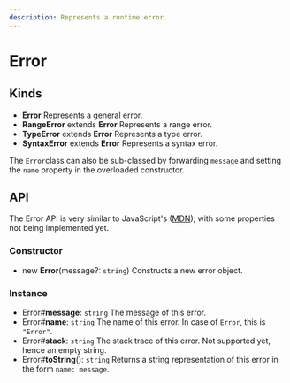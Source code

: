 ```yaml
---
description: Represents a runtime error.
---
```


# Error

## Kinds

* **Error** Represents a general error.
* **RangeError** extends **Error** Represents a range error.
* **TypeError** extends **Error** Represents a type error.
* **SyntaxError** extends **Error** Represents a syntax error.

The `Error`class can also be sub-classed by forwarding `message` and setting the `name` property in the overloaded constructor.

## API

The Error API is very similar to JavaScript's \([MDN](https://developer.mozilla.org/en-US/docs/Web/JavaScript/Reference/Global_Objects/Error)\), with some properties not being implemented yet.

### Constructor

* new **Error**\(message?: `string`\) Constructs a new error object.

### Instance

* Error\#**message**: `string` The message of this error.
* Error\#**name**: `string` The name of this error. In case of `Error`, this is `"Error"`.
* Error\#**stack**: `string` The stack trace of this error. Not supported yet, hence an empty string.
* Error\#**toString**\(\): `string` Returns a string representation of this error in the form `name: message`.



